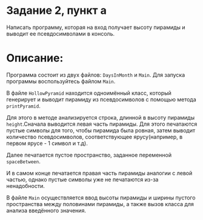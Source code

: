 # Задание 2, пункт а

Написать программу, которая на вход получает высоту пирамиды и выводит ее псевдосимволами в консоль.

# Описание: 

Программа состоит из двух файлов: `DaysInMonth` и `Main`. Для запуска программы воспользуйтесь файлом `Main`.

В файле `HollowPyramid` находится одноимённый класс, который генерирует и выводит пирамиду из псевдосимволов с помощью метода `printPyramid`.

Для этого в методе анализируется строка, длинной в высоту пирамиды `height`.Cначала выводится левая часть пирамиды. Для этого печатаются пустые символы для того, чтобы пирамида была ровная, затем выводит количество псевдосимволов, соответствующее ярусу(например, в первом ярусе - 1 символ и т.д). 

Далее печатается пустое пространство, заданное переменной `spaceBetween`. 

И в самом конце печатается правая часть пирамиды аналогии с левой частью, однако пустые символы уже не печатаются из-за ненадобности.

В файле `Main` осуществляется ввод высоты пирамиды и ширины пустого пространства между половинами пирамиды, а также вызов класса для анализа введённого значения.